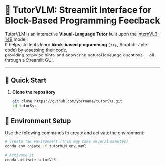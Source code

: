 # 🧠 TutorVLM: Streamlit Interface for Block-Based Programming Feedback

TutorVLM is an interactive **Visual-Language Tutor** built upon the [InternVL3-14B](https://huggingface.co/OpenGVLab/InternVL3-14B) model.  
It helps students learn **block-based programming** (e.g., Scratch-style code) by assessing their code,  
providing stepwise hints, and answering natural language questions — all through a Streamlit GUI.

---

## 🚀 Quick Start

1. **Clone the repository**
   ```bash
   git clone https://github.com/yourname/tutorSys.git
   cd tutorSys

## 🧩 Environment Setup

Use the following commands to create and activate the environment:

```bash
# Create the environment (this may take several minutes)
conda env create -f tutorVLM_env.yaml

# Activate it
conda activate tutorVLM




